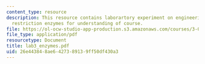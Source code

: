 ```yaml
---
content_type: resource
description: This resource contains laborartory experiment on engineering dna via
  restriction enzymes for understanding of course.
file: https://ol-ocw-studio-app-production.s3.amazonaws.com/courses/3-034-organic-biomaterials-chemistry-fall-2005/26e443848ae6427389139ff50df430a3_lab3_enzymes.pdf
file_type: application/pdf
resourcetype: Document
title: lab3_enzymes.pdf
uid: 26e44384-8ae6-4273-8913-9ff50df430a3
---
```

